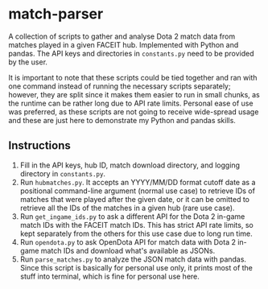 # match-parser

A collection of scripts to gather and analyse Dota 2 match data from matches played in a given FACEIT hub. Implemented with Python and pandas. The API keys and directories in `constants.py` need to be provided by the user.

It is important to note that these scripts could be tied together and ran with one command instead of running the necessary scripts separately; however, they are split since it makes them easier to run in small chunks, as the runtime can be rather long due to API rate limits. Personal ease of use was preferred, as these scripts are not going to receive wide-spread usage and these are just here to demonstrate my Python and pandas skills.

## Instructions
1. Fill in the API keys, hub ID, match download directory, and logging directory in `constants.py`.
2. Run `hubmatches.py`. It accepts an YYYY/MM/DD format cutoff date as a positional command-line argument (normal use case) to retrieve IDs of matches that were played after the given date, or it can be omitted to retrieve all the IDs of the matches in a given hub (rare use case).
3. Run `get_ingame_ids.py` to ask a different API for the Dota 2 in-game match IDs with the FACEIT match IDs. This has strict API rate limits, so kept separately from the others for this use case due to long run time.
4. Run `opendota.py` to ask OpenDota API for match data with Dota 2 in-game match IDs and download what's available as JSONs.
5. Run `parse_matches.py` to analyze the JSON match data with pandas. Since this script is basically for personal use only, it prints most of the stuff into terminal, which is fine for personal use here.
